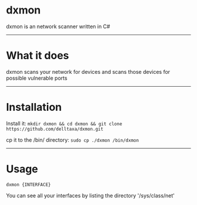 # dxmon

dxmon is an network scanner written in C#

**********
# What it does

dxmon scans your network for devices and scans those
devices for possible vulnerable ports

**********
# Installation

Install it:
``` mkdir dxmon && cd dxmon && git clone https://github.com/delltaxa/dxmon.git ```

cp it to the /bin/ directory:
``` sudo cp ./dxmon /bin/dxmon ```
**********
# Usage

``` dxmon {INTERFACE} ```

You can see all your interfaces by
listing the directory '/sys/class/net'
